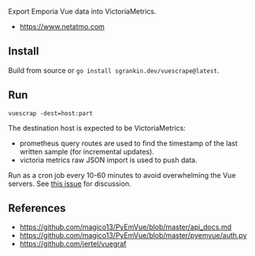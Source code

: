 Export Emporia Vue data into VictoriaMetrics.

- https://www.netatmo.com

## Install

Build from source or `go install sgrankin.dev/vuescrape@latest`.

## Run

`vuescrap -dest=host:part`

The destination host is expected to be VictoriaMetrics:

- prometheus query routes are used to find the timestamp of the last written sample (for incremental updates).
- victoria metrics raw JSON import is used to push data.

Run as a cron job every 10-60 minutes to avoid overwhelming the Vue servers. See [this issue] for discussion.

[this issue]: https://github.com/magico13/PyEmVue/issues/19]

## References

- https://github.com/magico13/PyEmVue/blob/master/api_docs.md
- https://github.com/magico13/PyEmVue/blob/master/pyemvue/auth.py
- https://github.com/jertel/vuegraf
